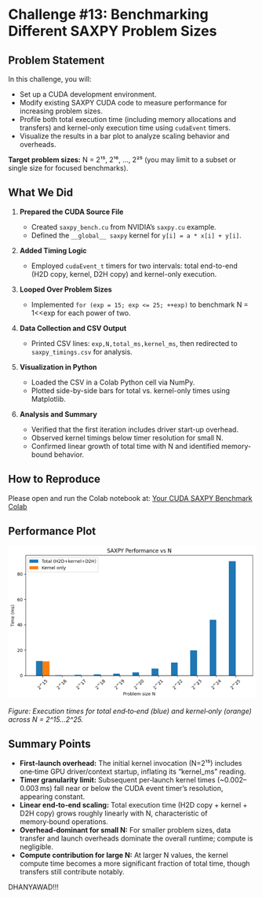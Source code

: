 # Challenge #13: Benchmarking Different SAXPY Problem Sizes

## Problem Statement

In this challenge, you will:

- Set up a CUDA development environment.
- Modify existing SAXPY CUDA code to measure performance for increasing problem sizes.
- Profile both total execution time (including memory allocations and transfers) and kernel-only execution time using `cudaEvent` timers.
- Visualize the results in a bar plot to analyze scaling behavior and overheads.

**Target problem sizes:** N = 2¹⁵, 2¹⁶, …, 2²⁵ (you may limit to a subset or single size for focused benchmarks).

## What We Did

1. **Prepared the CUDA Source File**  
   - Created `saxpy_bench.cu` from NVIDIA’s `saxpy.cu` example.  
   - Defined the `__global__ saxpy` kernel for `y[i] = a * x[i] + y[i]`.

2. **Added Timing Logic**  
   - Employed `cudaEvent_t` timers for two intervals: total end-to-end (H2D copy, kernel, D2H copy) and kernel-only execution.

3. **Looped Over Problem Sizes**  
   - Implemented `for (exp = 15; exp <= 25; ++exp)` to benchmark N = 1<<exp for each power of two.

4. **Data Collection and CSV Output**  
   - Printed CSV lines: `exp,N,total_ms,kernel_ms`, then redirected to `saxpy_timings.csv` for analysis.

5. **Visualization in Python**  
   - Loaded the CSV in a Colab Python cell via NumPy.  
   - Plotted side-by-side bars for total vs. kernel-only times using Matplotlib.

6. **Analysis and Summary**  
   - Verified that the first iteration includes driver start-up overhead.  
   - Observed kernel timings below timer resolution for small N.  
   - Confirmed linear growth of total time with N and identified memory-bound behavior.

## How to Reproduce

Please open and run the Colab notebook at: [Your CUDA SAXPY Benchmark Colab](https://colab.research.google.com/drive/1Kpr5OXIo7wGUZkylt19HKSLoNQNCXFz9?usp=sharing)

## Performance Plot

![SAXPY Performance vs N](KernelTiming.png)

*Figure: Execution times for total end‑to‑end (blue) and kernel‑only (orange) across N = 2^15…2^25.*

## Summary Points

- **First‑launch overhead:** The initial kernel invocation (N=2¹⁵) includes one‑time GPU driver/context startup, inflating its “kernel_ms” reading.
- **Timer granularity limit:** Subsequent per‑launch kernel times (~0.002–0.003 ms) fall near or below the CUDA event timer’s resolution, appearing constant.
- **Linear end‑to‑end scaling:** Total execution time (H2D copy + kernel + D2H copy) grows roughly linearly with N, characteristic of memory‑bound operations.
- **Overhead-dominant for small N:** For smaller problem sizes, data transfer and launch overheads dominate the overall runtime; compute is negligible.
- **Compute contribution for large N:** At larger N values, the kernel compute time becomes a more significant fraction of total time, though transfers still contribute notably.

DHANYAWAD!!!
